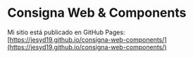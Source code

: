 # Consigna Web & Components

Mi sitio está publicado en GitHub Pages:  
[https://jesyd19.github.io/consigna-web-components/](https://jesyd19.github.io/consigna-web-components/)
